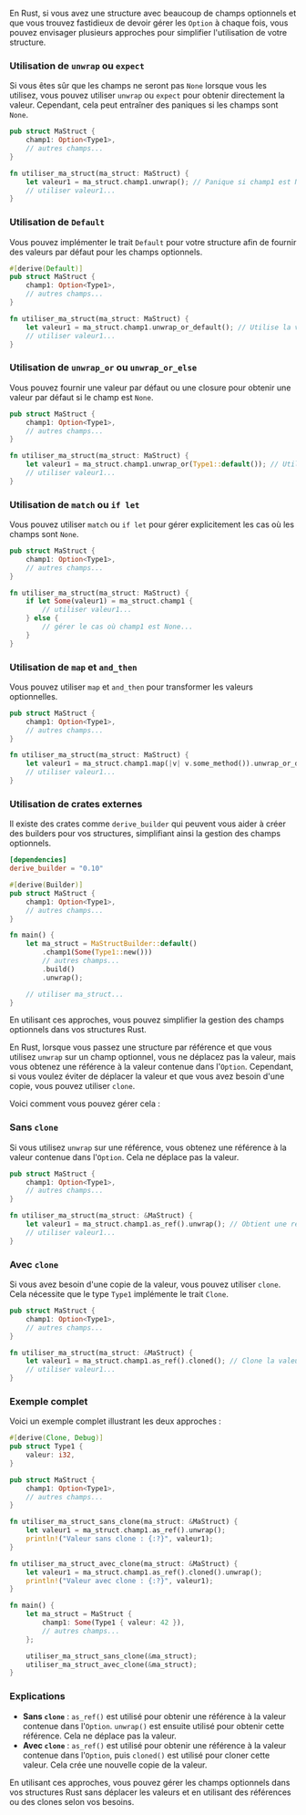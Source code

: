 En Rust, si vous avez une structure avec beaucoup de champs optionnels et que vous trouvez fastidieux de devoir gérer les `Option` à chaque fois, vous pouvez envisager plusieurs approches pour simplifier l'utilisation de votre structure.

### Utilisation de `unwrap` ou `expect` 

Si vous êtes sûr que les champs ne seront pas `None` lorsque vous les utilisez, vous pouvez utiliser `unwrap` ou `expect` pour obtenir directement la valeur. Cependant, cela peut entraîner des paniques si les champs sont `None`.

```rust
pub struct MaStruct {
    champ1: Option<Type1>,
    // autres champs...
}

fn utiliser_ma_struct(ma_struct: MaStruct) {
    let valeur1 = ma_struct.champ1.unwrap(); // Panique si champ1 est None
    // utiliser valeur1...
}
```

### Utilisation de `Default`

Vous pouvez implémenter le trait `Default` pour votre structure afin de fournir des valeurs par défaut pour les champs optionnels.

```rust
#[derive(Default)]
pub struct MaStruct {
    champ1: Option<Type1>,
    // autres champs...
}

fn utiliser_ma_struct(ma_struct: MaStruct) {
    let valeur1 = ma_struct.champ1.unwrap_or_default(); // Utilise la valeur par défaut si champ1 est None
    // utiliser valeur1...
}
```

### Utilisation de `unwrap_or` ou `unwrap_or_else`

Vous pouvez fournir une valeur par défaut ou une closure pour obtenir une valeur par défaut si le champ est `None`.

```rust
pub struct MaStruct {
    champ1: Option<Type1>,
    // autres champs...
}

fn utiliser_ma_struct(ma_struct: MaStruct) {
    let valeur1 = ma_struct.champ1.unwrap_or(Type1::default()); // Utilise Type1::default() si champ1 est None
    // utiliser valeur1...
}
```

### Utilisation de `match` ou `if let`

Vous pouvez utiliser `match` ou `if let` pour gérer explicitement les cas où les champs sont `None`.

```rust
pub struct MaStruct {
    champ1: Option<Type1>,
    // autres champs...
}

fn utiliser_ma_struct(ma_struct: MaStruct) {
    if let Some(valeur1) = ma_struct.champ1 {
        // utiliser valeur1...
    } else {
        // gérer le cas où champ1 est None...
    }
}
```

### Utilisation de `map` et `and_then`

Vous pouvez utiliser `map` et `and_then` pour transformer les valeurs optionnelles.

```rust
pub struct MaStruct {
    champ1: Option<Type1>,
    // autres champs...
}

fn utiliser_ma_struct(ma_struct: MaStruct) {
    let valeur1 = ma_struct.champ1.map(|v| v.some_method()).unwrap_or_default();
    // utiliser valeur1...
}
```

### Utilisation de crates externes

Il existe des crates comme `derive_builder` qui peuvent vous aider à créer des builders pour vos structures, simplifiant ainsi la gestion des champs optionnels.

```toml
[dependencies]
derive_builder = "0.10"
```

```rust
#[derive(Builder)]
pub struct MaStruct {
    champ1: Option<Type1>,
    // autres champs...
}

fn main() {
    let ma_struct = MaStructBuilder::default()
        .champ1(Some(Type1::new()))
        // autres champs...
        .build()
        .unwrap();

    // utiliser ma_struct...
}
```

En utilisant ces approches, vous pouvez simplifier la gestion des champs optionnels dans vos structures Rust.

En Rust, lorsque vous passez une structure par référence et que vous utilisez `unwrap` sur un champ optionnel, vous ne déplacez pas la valeur, mais vous obtenez une référence à la valeur contenue dans l'`Option`. Cependant, si vous voulez éviter de déplacer la valeur et que vous avez besoin d'une copie, vous pouvez utiliser `clone`.

Voici comment vous pouvez gérer cela :

### Sans `clone`

Si vous utilisez `unwrap` sur une référence, vous obtenez une référence à la valeur contenue dans l'`Option`. Cela ne déplace pas la valeur.

```rust
pub struct MaStruct {
    champ1: Option<Type1>,
    // autres champs...
}

fn utiliser_ma_struct(ma_struct: &MaStruct) {
    let valeur1 = ma_struct.champ1.as_ref().unwrap(); // Obtient une référence à la valeur
    // utiliser valeur1...
}
```

### Avec `clone`

Si vous avez besoin d'une copie de la valeur, vous pouvez utiliser `clone`. Cela nécessite que le type `Type1` implémente le trait `Clone`.

```rust
pub struct MaStruct {
    champ1: Option<Type1>,
    // autres champs...
}

fn utiliser_ma_struct(ma_struct: &MaStruct) {
    let valeur1 = ma_struct.champ1.as_ref().cloned(); // Clone la valeur si elle existe
    // utiliser valeur1...
}
```

### Exemple complet

Voici un exemple complet illustrant les deux approches :

```rust
#[derive(Clone, Debug)]
pub struct Type1 {
    valeur: i32,
}

pub struct MaStruct {
    champ1: Option<Type1>,
    // autres champs...
}

fn utiliser_ma_struct_sans_clone(ma_struct: &MaStruct) {
    let valeur1 = ma_struct.champ1.as_ref().unwrap();
    println!("Valeur sans clone : {:?}", valeur1);
}

fn utiliser_ma_struct_avec_clone(ma_struct: &MaStruct) {
    let valeur1 = ma_struct.champ1.as_ref().cloned().unwrap();
    println!("Valeur avec clone : {:?}", valeur1);
}

fn main() {
    let ma_struct = MaStruct {
        champ1: Some(Type1 { valeur: 42 }),
        // autres champs...
    };

    utiliser_ma_struct_sans_clone(&ma_struct);
    utiliser_ma_struct_avec_clone(&ma_struct);
}
```

### Explications

- **Sans `clone`** : `as_ref()` est utilisé pour obtenir une référence à la valeur contenue dans l'`Option`. `unwrap()` est ensuite utilisé pour obtenir cette référence. Cela ne déplace pas la valeur.
- **Avec `clone`** : `as_ref()` est utilisé pour obtenir une référence à la valeur contenue dans l'`Option`, puis `cloned()` est utilisé pour cloner cette valeur. Cela crée une nouvelle copie de la valeur.

En utilisant ces approches, vous pouvez gérer les champs optionnels dans vos structures Rust sans déplacer les valeurs et en utilisant des références ou des clones selon vos besoins.